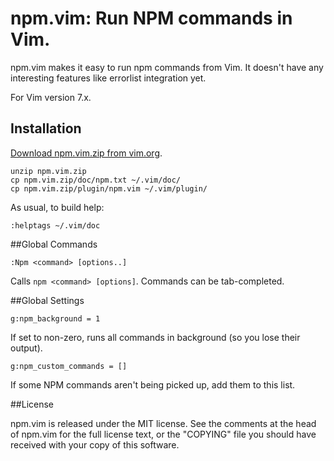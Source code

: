# npm.vim: Run NPM commands in Vim.

npm.vim makes it easy to run npm commands from Vim. It doesn't have any
interesting features like errorlist integration yet.

For Vim version 7.x.

## Installation

[Download npm.vim.zip from vim.org](http://www.vim.org/scripts/script.php?script_id=4783).

    unzip npm.vim.zip
    cp npm.vim.zip/doc/npm.txt ~/.vim/doc/
    cp npm.vim.zip/plugin/npm.vim ~/.vim/plugin/

As usual, to build help:

    :helptags ~/.vim/doc

##Global Commands

    :Npm <command> [options..]

Calls `npm <command> [options]`. Commands can be tab-completed.

##Global Settings

    g:npm_background = 1

If set to non-zero, runs all commands in background (so you lose their
output).

    g:npm_custom_commands = []

If some NPM commands aren't being picked up, add them to this list.

##License

npm.vim is released under the MIT license. See the comments at the head of
npm.vim for the full license text, or the "COPYING" file you should have
received with your copy of this software.

